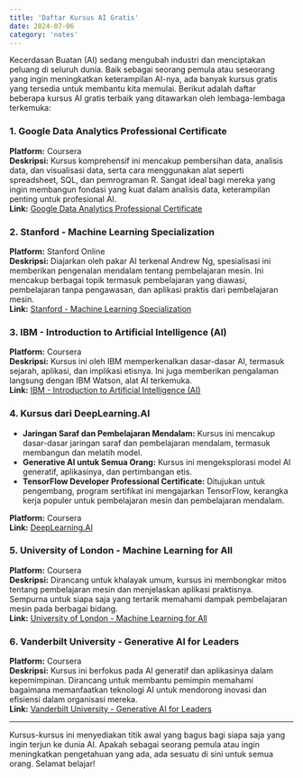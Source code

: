 ```yaml
---
title: 'Daftar Kursus AI Gratis'
date: 2024-07-06
category: 'notes'
---
```


Kecerdasan Buatan (AI) sedang mengubah industri dan menciptakan peluang di seluruh dunia. Baik sebagai seorang pemula atau seseorang yang ingin meningkatkan keterampilan AI-nya, ada banyak kursus gratis yang tersedia untuk membantu kita memulai. Berikut adalah daftar beberapa kursus AI gratis terbaik yang ditawarkan oleh lembaga-lembaga terkemuka:

### 1. Google Data Analytics Professional Certificate
**Platform:** Coursera  
**Deskripsi:** Kursus komprehensif ini mencakup pembersihan data, analisis data, dan visualisasi data, serta cara menggunakan alat seperti spreadsheet, SQL, dan pemrograman R. Sangat ideal bagi mereka yang ingin membangun fondasi yang kuat dalam analisis data, keterampilan penting untuk profesional AI.  
**Link:** [Google Data Analytics Professional Certificate](https://www.coursera.org/professional-certificates/google-data-analytics)

### 2. Stanford -  Machine Learning Specialization
**Platform:** Stanford Online  
**Deskripsi:** Diajarkan oleh pakar AI terkenal Andrew Ng, spesialisasi ini memberikan pengenalan mendalam tentang pembelajaran mesin. Ini mencakup berbagai topik termasuk pembelajaran yang diawasi, pembelajaran tanpa pengawasan, dan aplikasi praktis dari pembelajaran mesin.  
**Link:** [Stanford -  Machine Learning Specialization](https://online.stanford.edu/courses/soe-ymls-machine-learning-specialization)

### 3. IBM - Introduction to Artificial Intelligence (AI)
**Platform:** Coursera  
**Deskripsi:** Kursus ini oleh IBM memperkenalkan dasar-dasar AI, termasuk sejarah, aplikasi, dan implikasi etisnya. Ini juga memberikan pengalaman langsung dengan IBM Watson, alat AI terkemuka.  
**Link:** [IBM - Introduction to Artificial Intelligence (AI)](https://www.coursera.org/learn/introduction-to-ai)

### 4. Kursus dari DeepLearning.AI
- **Jaringan Saraf dan Pembelajaran Mendalam:** Kursus ini mencakup dasar-dasar jaringan saraf dan pembelajaran mendalam, termasuk membangun dan melatih model.
- **Generative AI untuk Semua Orang:** Kursus ini mengeksplorasi model AI generatif, aplikasinya, dan pertimbangan etis.
- **TensorFlow Developer Professional Certificate:** Ditujukan untuk pengembang, program sertifikat ini mengajarkan TensorFlow, kerangka kerja populer untuk pembelajaran mesin dan pembelajaran mendalam.

**Platform:** Coursera  
**Link:** [DeepLearning.AI](https://www.coursera.org/deeplearning-ai)

### 5. University of London - Machine Learning for All
**Platform:** Coursera  
**Deskripsi:** Dirancang untuk khalayak umum, kursus ini membongkar mitos tentang pembelajaran mesin dan menjelaskan aplikasi praktisnya. Sempurna untuk siapa saja yang tertarik memahami dampak pembelajaran mesin pada berbagai bidang.  
**Link:** [University of London - Machine Learning for All](https://www.coursera.org/learn/uol-machine-learning-for-all)

### 6. Vanderbilt University - Generative AI for Leaders
**Platform:** Coursera  
**Deskripsi:** Kursus ini berfokus pada AI generatif dan aplikasinya dalam kepemimpinan. Dirancang untuk membantu pemimpin memahami bagaimana memanfaatkan teknologi AI untuk mendorong inovasi dan efisiensi dalam organisasi mereka.  
**Link:** [Vanderbilt University - Generative AI for Leaders](https://www.coursera.org/learn/generative-ai-for-leaders)

---

Kursus-kursus ini menyediakan titik awal yang bagus bagi siapa saja yang ingin terjun ke dunia AI. Apakah sebagai seorang pemula atau ingin meningkatkan pengetahuan yang ada, ada sesuatu di sini untuk semua orang. Selamat belajar!